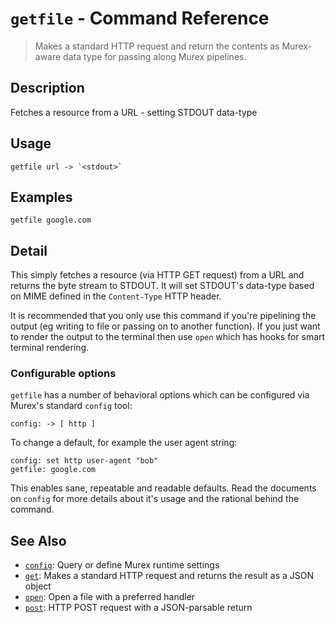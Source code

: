 # `getfile` - Command Reference

> Makes a standard HTTP request and return the contents as Murex-aware data type for passing along Murex pipelines.

## Description

Fetches a resource from a URL - setting STDOUT data-type

## Usage

    getfile url -> `<stdout>`

## Examples

    getfile google.com

## Detail

This simply fetches a resource (via HTTP GET request) from a URL and returns the
byte stream to STDOUT. It will set STDOUT's data-type based on MIME defined in
the `Content-Type` HTTP header.

It is recommended that you only use this command if you're pipelining the output
(eg writing to file or passing on to another function). If you just want to
render the output to the terminal then use `open` which has hooks for smart
terminal rendering.

### Configurable options

`getfile` has a number of behavioral options which can be configured via
Murex's standard `config` tool:

    config: -> [ http ]

To change a default, for example the user agent string:

    config: set http user-agent "bob"
    getfile: google.com

This enables sane, repeatable and readable defaults. Read the documents on
`config` for more details about it's usage and the rational behind the command.

## See Also

- [`config`](../commands/config.md):
  Query or define Murex runtime settings
- [`get`](../commands/get.md):
  Makes a standard HTTP request and returns the result as a JSON object
- [`open`](../commands/open.md):
  Open a file with a preferred handler
- [`post`](../commands/post.md):
  HTTP POST request with a JSON-parsable return
